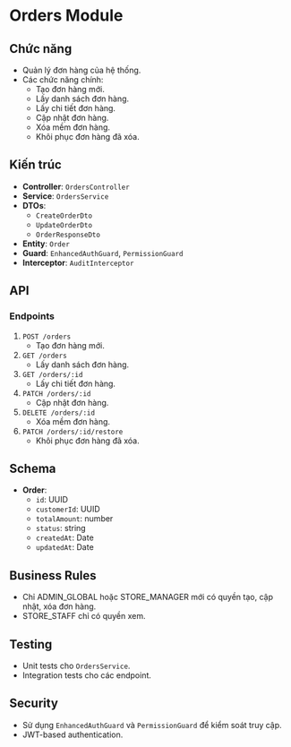 # Orders Module

## Chức năng

- Quản lý đơn hàng của hệ thống.
- Các chức năng chính:
  - Tạo đơn hàng mới.
  - Lấy danh sách đơn hàng.
  - Lấy chi tiết đơn hàng.
  - Cập nhật đơn hàng.
  - Xóa mềm đơn hàng.
  - Khôi phục đơn hàng đã xóa.

## Kiến trúc

- **Controller**: `OrdersController`
- **Service**: `OrdersService`
- **DTOs**:
  - `CreateOrderDto`
  - `UpdateOrderDto`
  - `OrderResponseDto`
- **Entity**: `Order`
- **Guard**: `EnhancedAuthGuard`, `PermissionGuard`
- **Interceptor**: `AuditInterceptor`

## API

### Endpoints

1. `POST /orders`
   - Tạo đơn hàng mới.
2. `GET /orders`
   - Lấy danh sách đơn hàng.
3. `GET /orders/:id`
   - Lấy chi tiết đơn hàng.
4. `PATCH /orders/:id`
   - Cập nhật đơn hàng.
5. `DELETE /orders/:id`
   - Xóa mềm đơn hàng.
6. `PATCH /orders/:id/restore`
   - Khôi phục đơn hàng đã xóa.

## Schema

- **Order**:
  - `id`: UUID
  - `customerId`: UUID
  - `totalAmount`: number
  - `status`: string
  - `createdAt`: Date
  - `updatedAt`: Date

## Business Rules

- Chỉ ADMIN_GLOBAL hoặc STORE_MANAGER mới có quyền tạo, cập nhật, xóa đơn hàng.
- STORE_STAFF chỉ có quyền xem.

## Testing

- Unit tests cho `OrdersService`.
- Integration tests cho các endpoint.

## Security

- Sử dụng `EnhancedAuthGuard` và `PermissionGuard` để kiểm soát truy cập.
- JWT-based authentication.
